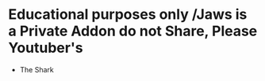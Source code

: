 # Educational purposes only /Jaws is a Private Addon do not Share, Please Youtuber's

* The Shark
 
